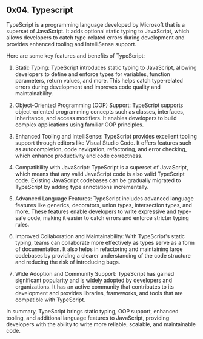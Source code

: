 ## 0x04. Typescript

TypeScript is a programming language developed by Microsoft that is a superset of JavaScript. It adds optional static typing to JavaScript, which allows developers to catch type-related errors during development and provides enhanced tooling and IntelliSense support.

Here are some key features and benefits of TypeScript:

1. Static Typing: TypeScript introduces static typing to JavaScript, allowing developers to define and enforce types for variables, function parameters, return values, and more. This helps catch type-related errors during development and improves code quality and maintainability.

2. Object-Oriented Programming (OOP) Support: TypeScript supports object-oriented programming concepts such as classes, interfaces, inheritance, and access modifiers. It enables developers to build complex applications using familiar OOP principles.

3. Enhanced Tooling and IntelliSense: TypeScript provides excellent tooling support through editors like Visual Studio Code. It offers features such as autocompletion, code navigation, refactoring, and error checking, which enhance productivity and code correctness.

4. Compatibility with JavaScript: TypeScript is a superset of JavaScript, which means that any valid JavaScript code is also valid TypeScript code. Existing JavaScript codebases can be gradually migrated to TypeScript by adding type annotations incrementally.

5. Advanced Language Features: TypeScript includes advanced language features like generics, decorators, union types, intersection types, and more. These features enable developers to write expressive and type-safe code, making it easier to catch errors and enforce stricter typing rules.

6. Improved Collaboration and Maintainability: With TypeScript's static typing, teams can collaborate more effectively as types serve as a form of documentation. It also helps in refactoring and maintaining large codebases by providing a clearer understanding of the code structure and reducing the risk of introducing bugs.

7. Wide Adoption and Community Support: TypeScript has gained significant popularity and is widely adopted by developers and organizations. It has an active community that contributes to its development and provides libraries, frameworks, and tools that are compatible with TypeScript.

In summary, TypeScript brings static typing, OOP support, enhanced tooling, and additional language features to JavaScript, providing developers with the ability to write more reliable, scalable, and maintainable code.
